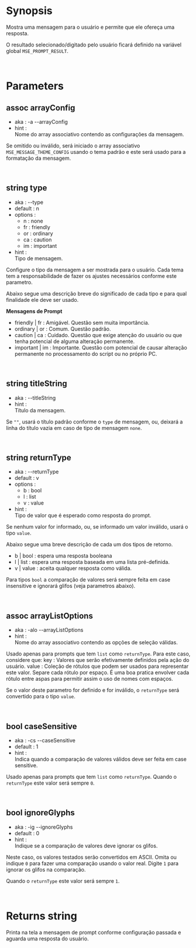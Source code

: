 # Synopsis

Mostra uma mensagem para o usuário e permite que ele ofereça uma resposta.

O resultado selecionado/digitado pelo usuário ficará definido na variável
global `MSE_PROMPT_RESULT`.



&nbsp;

# Parameters

## assoc arrayConfig

- aka       : -a --arrayConfig
- hint      :  
  Nome do array associativo contendo as configurações da mensagem.

Se omitido ou inválido, será iniciado o array associativo 
`MSE_MESSAGE_THEME_CONFIG` usando o tema padrão e este será usado para a 
formatação da mensagem.


&nbsp;

## string type

- aka       : --type
- default   : n
- options   : 
  - n   : none
  - fr  : friendly
  - or  : ordinary
  - ca  : caution
  - im  : important
- hint      :  
  Tipo de mensagem.

Configure o tipo da mensagem a ser mostrada para o usuário.
Cada tema tem a responsabilidade de fazer os ajustes necessários conforme este 
parametro.

Abaixo segue uma descrição breve do significado de cada tipo e para qual 
finalidade ele deve ser usado.

**Mensagens de Prompt**

- friendly  | fr  : Amigável. Questão sem muita importância.
- ordinary  | or  : Comum. Questão padrão.
- caution   | ca  : Cuidado. Questão que exige atenção do usuário ou 
                    que tenha potencial de alguma alteração permanente.
- important | im  : Importante. Questão com potencial de causar alteração
                    permanente no processamento do script ou no próprio PC.


&nbsp;

## string titleString

- aka       : --titleString
- hint      :  
  Título da mensagem.

Se `""`, usará o título padrão conforme o `type` de mensagem, ou, deixará a
linha do título vazia em caso de tipo de mensagem `none`.


&nbsp;

## string returnType

- aka       : --returnType
- default   : v
- options   : 
  - b  : bool
  - l  : list
  - v  : value
- hint      :  
  Tipo de valor que é esperado como resposta do prompt.

Se nenhum valor for informado, ou, se informado um valor inválido, usará o tipo 
`value`.

Abaixo segue uma breve descrição de cada um dos tipos de retorno.

- b | bool  : espera uma resposta booleana 
- l | list  : espera uma resposta baseada em uma lista pré-definida.
- v | value : aceita qualquer resposta como válida.

Para tipos `bool` a comparação de valores será sempre feita em case insensitive 
e ignorará glifos (veja parametros abaixo).


&nbsp;

## assoc arrayListOptions

- aka       : -alo --arrayListOptions
- hint      :  
  Nome do array associativo contendo as opções de seleção válidas.

Usado apenas para prompts que tem `list` como `returnType`.
Para este caso, considere que:
  key   : Valores que serão efetivamente definidos pela ação do usuário.
  value : Coleção de rótulos que podem ser usados para representar este valor. 
          Separe cada rótulo por espaço.
          É uma boa pratica envolver cada rótulo entre aspas para permitir assim
          o uso de nomes com espaços.

Se o valor deste parametro for definido e for inválido, o `returnType` será 
convertido para o tipo `value`.


&nbsp;

## bool caseSensitive

- aka       : -cs --caseSensitive
- default   : 1
- hint      :  
  Indica quando a comparação de valores válidos deve ser feita em case 
  sensitive.

Usado apenas para prompts que tem `list` como `returnType`.
Quando o `returnType` este valor será sempre `0`.


&nbsp;

## bool ignoreGlyphs

- aka       : -ig --ignoreGlyphs
- default   : 0
- hint      :  
  Indique se a comparação de valores deve ignorar os glifos.

Neste caso, os valores testados serão convertidos em ASCII.
Omita ou indique `0` para fazer uma comparação usando o valor real.
Digite `1` para ignorar os glifos na comparação.

Quando o `returnType` este valor será sempre `1`.



&nbsp;

# Returns string

Printa na tela a mensagem de prompt conforme configuração passada e aguarda uma 
resposta do usuário.